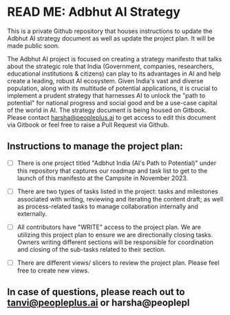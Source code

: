 # READ ME: Adbhut AI Strategy

This is a private Github repository that houses instructions to update the Adbhut AI strategy document as well as update the project plan. It will be made public soon.



The Adbhut AI project is focused on creating a strategy manifesto that talks about the strategic role that India (Government, companies, researchers, educational institutions & citizens) can play to its advantages in AI and help create a leading, robust AI ecosystem. Given India's vast and diverse population, along with its multitude of potential applications, it is crucial to implement a prudent strategy that harnesses AI to unlock the "path to potential" for national progress and social good and be a use-case capital of the world in AI. The strategy document is being housed on Gitbook. Please contact harsha@peopleplus.ai to get access to edit this document via Gitbook or feel free to raise a Pull Request via Github.



## Instructions to manage the project plan:

* [ ] There is one project titled "Adbhut India (AI's Path to Potential)" under this repository that captures our roadmap and task list to get to the launch of this manifesto at the Campsite in November 2023.
* [ ] There are two types of tasks listed in the project: tasks and milestones associated with writing, reviewing and iterating the content draft; as well as process-related tasks to manage collaboration internally and externally.
* [ ] All contributors have "WRITE" access to the project plan. We are utilizing this project plan to ensure we are directionally closing tasks. Owners writing different sections will be responsible for coordination and closing of the sub-tasks related to their section.
* [ ] There are different views/ slicers to review the project plan. Please feel free to create new views.



## In case of questions, please reach out to tanvi@peopleplus.ai or harsha@peoplepl
